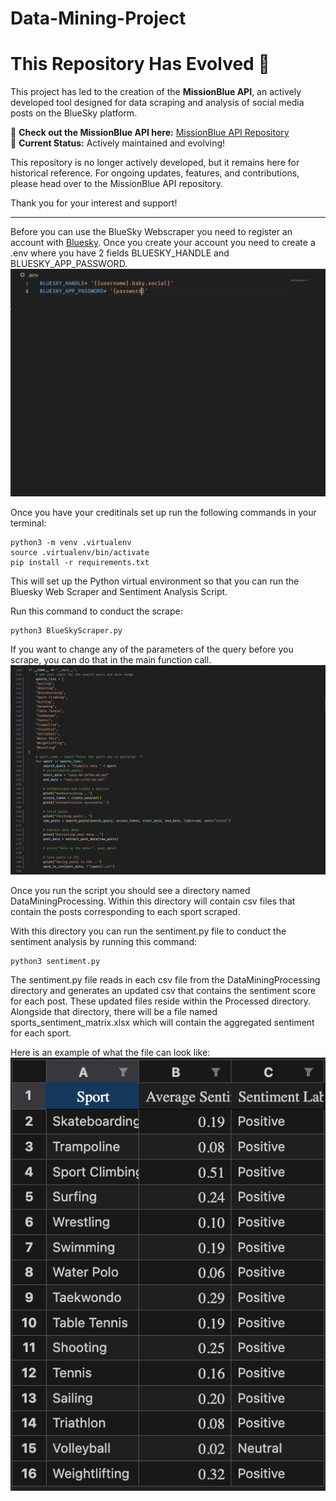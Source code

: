 # Data-Mining-Project

# This Repository Has Evolved 🌟

This project has led to the creation of the **MissionBlue API**, an actively developed tool designed for data scraping and analysis of social media posts on the BlueSky platform.

🚀 **Check out the MissionBlue API here:** [MissionBlue API Repository](https://github.com/Lementknight/MissionBlueAPI)  
🔧 **Current Status:** Actively maintained and evolving!

This repository is no longer actively developed, but it remains here for historical reference. For ongoing updates, features, and contributions, please head over to the MissionBlue API repository.

Thank you for your interest and support!

---

Before you can use the BlueSky Webscraper you need to register an account with [Bluesky](https://bsky.app/). Once you create your account you need to create a .env where you have 2 fields BLUESKY_HANDLE and BLUESKY_APP_PASSWORD.![alt text](image.png)

Once you have your creditinals set up run the following commands in your terminal:
```
python3 -m venv .virtualenv
source .virtualenv/bin/activate
pip install -r requirements.txt
```

This will set up the Python virtual environment so that you can run the Bluesky Web Scraper and Sentiment Analysis Script. 

Run this command to conduct the scrape:
```
python3 BlueSkyScraper.py
```

If you want to change any of the parameters of the query before you scrape, you can do that in the main function call.
![alt text](image-1.png)

Once you run the script you should see a directory named DataMiningProcessing. Within this directory will contain csv files that contain the posts corresponding to each sport scraped.

With this directory you can run the sentiment.py file to conduct the sentiment analysis by running this command:
```
python3 sentiment.py
```

The sentiment.py file reads in each csv file from the DataMiningProcessing directory and generates an updated csv that contains the sentiment score for each post. These updated files reside within the Processed directory. Alongside that directory, there will be a file named sports_sentiment_matrix.xlsx which will contain the aggregated sentiment for each sport.

Here is an example of what the file can look like:
![alt text](image-2.png)
